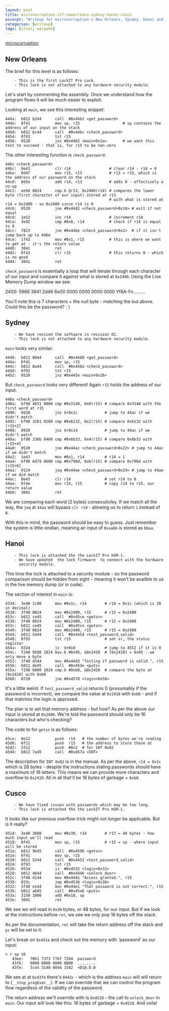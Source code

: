 ```yaml
---
layout: post
title: microcorruption-ctf-neworleans-sydney-hanoi-cusco
excerpt: "Writeup for microcorruption's New Orleans, Syndey, Hanoi and Cusco levels."
categories: [writeup]
tags: [itsec, wargame]
---
```


[microcorruption](http://www.microcorruption.com)

## New Orleans ##

The brief for this level is as follows:

``` shell
    - This is the first LockIT Pro Lock.
    - This lock is not attached to any hardware security module.
```  

Let's start by commenting the assembly. Once we understand how the program flows it will be much easier to exploit.


Looking at `main`, we see this interesting snippet:

``` shell  
444a:  b012 b244      call  #0x44b2 <get_password>
444e:  0f41           mov sp, r15                   # sp contains the address of our input on the stack
4450:  b012 bc44      call  #0x44bc <check_password>
4454:  0f93           tst r15
4456:  0520           jnz #0x4462 <main+0x2a>       # we want this test to succeed - that is, for r15 to be non-zero
```

The other interesting function is `check_password`:

``` shell
44bc <check_password>
44bc:  0e43           clr r14                 # clear r14 - r14 = 0
44be:  0d4f           mov r15, r13            # r13 = r15, which is the address of our password on the stack
44c0:  0d5e           add r14, r13            # adds 0 - effectively a no-op
44c2:  ee9d 0024      cmp.b @r13, 0x2400(r14) # compares the lower byte (first character of our input) stored at r13
                                              # with what is stored at r14 = 0x2400 - so 0x2400 since r14 is 0
44c6:  0520           jne #0x44d2 <check_password+0x16> # exit if not equal
44c8:  1e53           inc r14                 # increment r14
44ca:  3e92           cmp #0x8, r14           # check if r14 is equal to 8
44cc:  f823           jne #0x44be <check_password+0x2>  # if it isn't jump back up to 44be
44ce:  1f43           mov #0x1, r15           # this is where we want to get at - it's the return value
44d0:  3041           ret
44d2:  0f43           clr r15                 # this returns 0 - which is no good
44d4:  3041           ret
```

`check_password` is essentially a loop that will iterate through each character of our input and compare it against what is stored at `0x2400`. Using the Live Memory Dump window we see:

2400:   5966 3841 2d46 6e00 0000 0000 0000 0000   Yf8A-Fn.........

You'll note this is 7 characters + the null byte - matching the `0x8` above. Could this be the password? : )

## Sydney ##

``` shell
    - We have revised the software in revision 02.
    - This lock is not attached to any hardware security module.
```

`main` looks very similar:

``` shell
4446:  b012 8044      call  #0x4480 <get_password>
444a:  0f41           mov sp, r15
444c:  b012 8a44      call  #0x448a <check_password>
4450:  0f93           tst r15
4452:  0520           jnz #0x445e <main+0x26>
```

But `check_password` looks very different! Again `r15` holds the address of our input.

``` shell
448a <check_password>
448a:  bf90 4831 0000 cmp #0x3148, 0x0(r15) # compare 0x3148 with the first word at r15
4490:  0d20           jnz $+0x1c            # jump to 44ac if we didn't match
4492:  bf90 3261 0200 cmp #0x6132, 0x2(r15) # compare 0x6132 with [r15+2]
4498:  0920           jnz $+0x14            # jump to 44ac if we didn't match
449a:  bf90 336b 0400 cmp #0x6b33, 0x4(r15) # compare 0x6b33 with [r15+4]
44a0:  0520           jne #0x44ac <check_password+0x22> # jump to 44ac if we didn't match
44a2:  1e43           mov #0x1, r14         # r14 = 1
44a4:  bf90 6d79 0600 cmp #0x796d, 0x6(r15) # compare 0x796d with [r15+6]
44aa:  0124           jeq #0x44ae <check_password+0x24> # jump to 44ae if we did match
44ac:  0e43           clr r14               # set r14 to 0
44ae:  0f4e           mov r14, r15          # copy r14 to r15, our return value
44b0:  3041           ret
```

We are comparing each word (2 bytes) consecutivley. If we match all the way, the `jeq` at `44aa` will bypass `clr r14` - allowing us to return `1` instead of `0`.

With this in mind, the password should be easy to guess. Just remember the system is little-endian, meaning an input of `0xaabb` is stored as `bbaa`.

## Hanoi ##

``` shell
    - This lock is attached the the LockIT Pro HSM-1.
    - We have updated  the lock firmware  to connect with the hardware
      security module.
```

This time the lock is attached to a security module - so the password comparison should be hidden from sight - meaning it won't be availble to us in the live memory dump (or in code).

The section of interest in `main` is:

``` shell
4534:  3e40 1c00      mov #0x1c, r14        # r14 = 0x1c (which is 28 in decimal)
4538:  3f40 0024      mov #0x2400, r15      # r15 = 0x2400
453c:  b012 ce45      call  #0x45ce <getsn>
4538:  3f40 0024      mov #0x2400, r15      # r15 = 0x2400
453c:  b012 ce45      call  #0x45ce <getsn>
4540:  3f40 0024      mov #0x2400, r15      # r15 = 0x2400
4544:  b012 5444      call  #0x4454 <test_password_valid>
4548:  0f93           tst r15               # set sr, the status register
454a:  0324           jz  $+0x8             # jump to 4552 if it is 0
454c:  f240 9500 1024 mov.b #0x95, &0x2410  # [0x2410] = 0x95 - we only move a byte
4552:  3f40 d344      mov #0x44d3 "Testing if password is valid.", r15
4556:  b012 de45      call  #0x45de <puts>
455a:  f290 b000 1024 cmp.b #0xb0, &0x2410  # compare the byte at [0x2410] with 0xb0
4560:  0720           jne #0x4570 <login+0x50>
```

It's a little weird. If `test_password_valid` returns 0 (presumably if the password is incorrect), we compare the value at `0x2410` with `0xb0` - and if that matches the login is approved.

The plan is to set that memory address - but how? As per the above our input is stored at `0x2400`. We're told the password should only be 16 characters but who's checking?

The code to for `getsn` is as follows:

``` shell
45ce:  0e12           push  r14   # the number of bytes we're reading
45d0:  0f12           push  r15   # the address to store those at
45d2:  2312           push  #0x2  # for INT 0x02
45d4:  b012 7a45      call  #0x457a <INT>
```

The description for `INT 0x02` is in the manual. As per the above, `r14 = 0x1c` which is 28 bytes - despite the instructions stating passwords should have a maximum of 16 letters. This means we can provide more characters and overflow to `0x2410`. All in all that'll be 16 bytes of garbage + `0xb0`.

## Cusco ##


``` shell
    - We have fixed issues with passwords which may be too long.
    - This lock is attached the the LockIT Pro HSM-1.
```

It looks like our previous overflow trick might not longer be applicable. But is it really?

``` shell
4514:  3e40 3000      mov #0x30, r14        # r13 = 48 bytes - how much input we'll read
4518:  0f41           mov sp, r15           # r15 = sp - where input will be stored
451a:  b012 9645      call  #0x4596 <getsn>
451e:  0f41           mov sp, r15
4520:  b012 5244      call  #0x4452 <test_password_valid>
4524:  0f93           tst r15
4526:  0524           jz  #0x4532 <login+0x32>
4528:  b012 4644      call  #0x4446 <unlock_door>
452c:  3f40 d144      mov #0x44d1 "Access granted.", r15
4530:  023c           jmp #0x4536 <login+0x36>
4532:  3f40 e144      mov #0x44e1 "That password is not correct.", r15
4536:  b012 a645      call  #0x45a6 <puts>
453a:  3150 1000      add #0x10, sp
453e:  3041           ret
```

We see we will read in `0x30` bytes, or 48 bytes, for our input. But if we look at the instructions before `ret`, we see we only pop 16 bytes off the stack.

As per the documentation, `ret` will take the return address off the stack and `pc` will be set to it.

Let's break on `0x451e` and check out the memory with 'password' as our input:

``` shell
> r sp 16
   43ee:   7061 7373 776f 7264  password
   43f6:   0000 0000 0000 0000  ........
   43fe:   3c44 3140 0044 1542  <D1@.D.B
```

We see at at `0x43fe` there's `0443c` - which is the address `main` will will return to (`__stop_progExec__`). If we can override that we can control the program flow regardless of the validity of the password.

The return address we'll override with is `0x4528` - the call to `unlock_door` in `main`. Our input will look like this: 16 bytes of garbage + `0x4528`. And voila!
